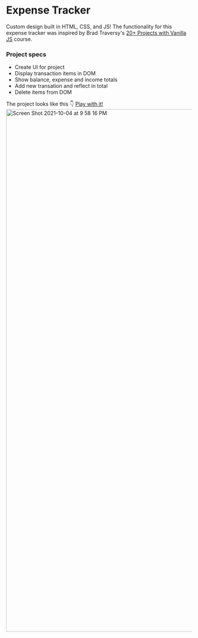 # Expense Tracker
Custom design built in HTML, CSS, and JS! The functionality for this expense tracker was inspired by Brad Traversy's [20+ Projects with Vanilla JS](https://www.udemy.com/course/web-projects-with-vanilla-javascript/?referralCode=F9B7C7FED834F91ADE75) course.

### Project specs
- Create UI for project
- Display transaction items in DOM
- Show balance, expense and income totals
- Add new transation and reflect in total
- Delete items from DOM

The project looks like this 👇
[Play with it!](https://atalle.github.io/expense-tracker/)
<img width="1419" alt="Screen Shot 2021-10-04 at 9 58 16 PM" src="https://user-images.githubusercontent.com/66145951/135958337-9656bad4-462b-44de-a3d5-c26d470d6373.png">

